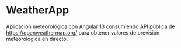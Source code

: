 # WeatherApp
Aplicación meteorológica con Angular 13 consumiendo API pública de https://openweathermap.org/ para obtener valores de previsión meteorológica en directo.
